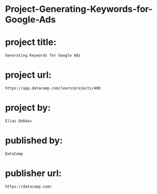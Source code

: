 # Project-Generating-Keywords-for-Google-Ads

# project title:

    Generating Keywords for Google Ads

# project url:

    https://app.datacamp.com/learn/projects/400

# project by:

    Elias Dabbas

# published by:

    DataCamp

# publisher url:

    https://datacamp.com/
